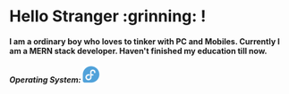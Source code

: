<div >
	<h1>
		Hello Stranger :grinning: !
	</h1>
	<h4>
		I am a ordinary boy who loves to tinker with PC and Mobiles. Currently I am a MERN stack developer. Haven't finished my education till now.
	</h4>
	<div>
		<h5>Operating System: <img src="https://raw.githubusercontent.com/arijit192/arijit192/main/assets/Fedora.png" height="30px" width="30px"/></h5>
	</div>
</div>
